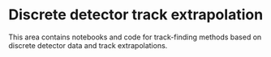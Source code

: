 # Discrete detector track extrapolation

This area contains notebooks and code for track-finding methods based
on discrete detector data and track extrapolations.
